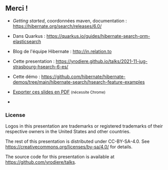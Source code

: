 <!-- .slide: data-state="focus" -->
## Merci !


* *Getting started*, coordonnées maven, documentation : <https://hibernate.org/search/releases/6.0/>
* Dans Quarkus : <https://quarkus.io/guides/hibernate-search-orm-elasticsearch>

* Blog de l'équipe Hibernate : <http://in.relation.to>
* Cette presentation : <https://yrodiere.github.io/talks/2021-11-jug-strasbourg-hsearch-6-es/>
* Cette démo : <https://github.com/hibernate/hibernate-demos/tree/main/hibernate-search/hsearch-feature-examples>
* <a href="?print-pdf">Exporter ces slides en PDF</a> <small>(nécessite Chrome)</small>

-

<!-- .element data-visibility="uncounted" -->

### License

Logos in this presentation are trademarks or registered trademarks of their respective owners in the United States and other countries.

The rest of this presentation is distributed under CC-BY-SA-4.0. See https://creativecommons.org/licenses/by-sa/4.0/ for details.

The source code for this presentation is available at https://github.com/yrodiere/talks.
